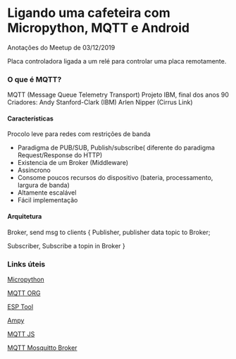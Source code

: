 # Ligando uma cafeteira com Micropython, MQTT e Android


Anotações do Meetup de 03/12/2019

Placa controladora ligada a um relé para controlar uma placa remotamente. 


### O que é MQTT?

MQTT (Message Queue Telemetry Transport)
Projeto IBM, final dos anos 90
Criadores: Andy Stanford-Clark (IBM) Arlen Nipper (Cirrus Link)

#### Características

Procolo leve para redes com restrições de banda

* Paradigma de PUB/SUB, Publish/subscribe( diferente do paradigma Request/Response do HTTP)
* Existencia de um Broker (Middleware)
* Assincrono
* Consome poucos recursos do dispositivo (bateria, processamento, largura de banda)
* Altamente escalável
* Fácil implementação

#### Arquitetura 

Broker, send msg to clients {
  Publisher, publisher data topic to Broker;

  Subscriber, Subscribe a topin in Broker 
}

### Links úteis

[Micropython](https://micropython.org/)

[MQTT ORG](http://mqtt.org/)

[ESP Tool](https://github.com/espressif/esptool)

[Ampy](https://github.com/scientifichackers/ampy)

[MQTT JS](https://github.com/mqttjs/MQTT.js)

[MQTT Mosquitto Broker](https://mosquitto.org/)